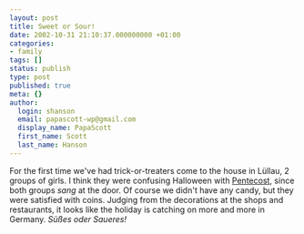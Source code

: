 ```yaml
---
layout: post
title: Sweet or Sour!
date: 2002-10-31 21:10:37.000000000 +01:00
categories:
- family
tags: []
status: publish
type: post
published: true
meta: {}
author:
  login: shanson
  email: papascott-wp@gmail.com
  display_name: PapaScott
  first_name: Scott
  last_name: Hanson
---
```

<p>For the first time we've had trick-or-treaters come to the house in Lüllau, 2 groups of girls. I think they were confusing Halloween with <a href="https://www.papascott.de/archives/2000/06/12/pentecost/">Pentecost</a>, since both groups <em>sang</em> at the door. Of course we didn't have any candy, but they were satisfied with coins. Judging from the decorations at the shops and restaurants, it looks like the holiday is catching on more and more in Germany. <em>Süßes oder Saueres!</em></p>
